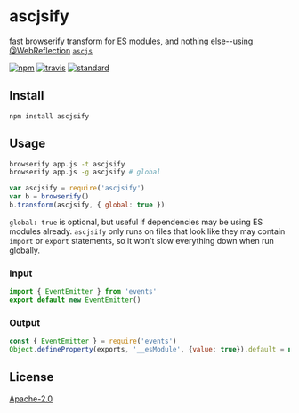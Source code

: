 # ascjsify

fast browserify transform for ES modules, and nothing else--using [@WebReflection](https://github.com/webreflection) [`ascjs`](https://github.com/webreflection/ascjs)

[![npm][npm-image]][npm-url]
[![travis][travis-image]][travis-url]
[![standard][standard-image]][standard-url]

[npm-image]: https://img.shields.io/npm/v/ascjsify.svg?style=flat-square
[npm-url]: https://www.npmjs.com/package/ascjsify
[travis-image]: https://img.shields.io/travis/goto-bus-stop/ascjsify.svg?style=flat-square
[travis-url]: https://travis-ci.org/goto-bus-stop/ascjsify
[standard-image]: https://img.shields.io/badge/code%20style-standard-brightgreen.svg?style=flat-square
[standard-url]: http://npm.im/standard

## Install

```
npm install ascjsify
```

## Usage

```bash
browserify app.js -t ascjsify
browserify app.js -g ascjsify # global
```

```js
var ascjsify = require('ascjsify')
var b = browserify()
b.transform(ascjsify, { global: true })
```

`global: true` is optional, but useful if dependencies may be using ES modules already.
`ascjsify` only runs on files that look like they may contain `import` or `export` statements, so it won't slow everything down when run globally.

### Input

```js
import { EventEmitter } from 'events'
export default new EventEmitter()
```

### Output

```js
const { EventEmitter } = require('events')
Object.defineProperty(exports, '__esModule', {value: true}).default = new EventEmitter()
```

## License

[Apache-2.0](LICENSE.md)
